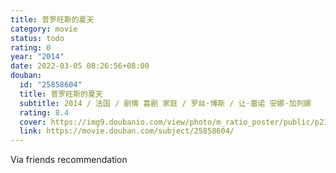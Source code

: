 ```yaml
---
title: 普罗旺斯的夏天
category: movie
status: todo
rating: 0
year: "2014"
date: 2022-03-05 08:26:56+08:00
douban:
  id: "25858604"
  title: 普罗旺斯的夏天
  subtitle: 2014 / 法国 / 剧情 喜剧 家庭 / 罗丝·博斯 / 让·雷诺 安娜·加列娜
  rating: 8.4
  cover: https://img9.doubanio.com/view/photo/m_ratio_poster/public/p2176944875.jpg
  link: https://movie.douban.com/subject/25858604/
---
```


Via friends recommendation 
